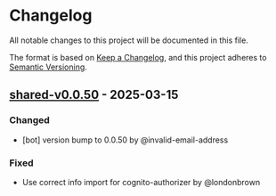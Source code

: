 # Changelog

All notable changes to this project will be documented in this file.

The format is based on [Keep a Changelog](https://keepachangelog.com/en/1.0.0/),
and this project adheres to [Semantic Versioning](https://semver.org/spec/v2.0.0.html).

## [shared-v0.0.50] - 2025-03-15

### Changed
- [bot] version bump to 0.0.50 by @invalid-email-address

### Fixed
- Use correct info import for cognito-authorizer by @londonbrown

[shared-v0.0.50]: https://github.com/londonbrown/blog-lambdas/compare/v0.0.49..shared-v0.0.50

<!-- generated by git-cliff -->
